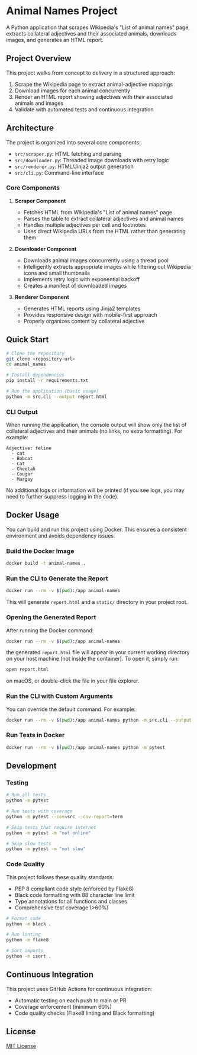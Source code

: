 # Animal Names Project

A Python application that scrapes Wikipedia's "List of animal names" page, extracts collateral adjectives and their associated animals, downloads images, and generates an HTML report.

## Project Overview

This project walks from concept to delivery in a structured approach:
1. Scrape the Wikipedia page to extract animal-adjective mappings
2. Download images for each animal concurrently
3. Render an HTML report showing adjectives with their associated animals and images
4. Validate with automated tests and continuous integration

## Architecture

The project is organized into several core components:
- `src/scraper.py`: HTML fetching and parsing
- `src/downloader.py`: Threaded image downloads with retry logic
- `src/renderer.py`: HTML/Jinja2 output generation
- `src/cli.py`: Command-line interface

### Core Components

1. **Scraper Component**
   - Fetches HTML from Wikipedia's "List of animal names" page
   - Parses the table to extract collateral adjectives and animal names
   - Handles multiple adjectives per cell and footnotes
   - Uses direct Wikipedia URLs from the HTML rather than generating them

2. **Downloader Component**
   - Downloads animal images concurrently using a thread pool
   - Intelligently extracts appropriate images while filtering out Wikipedia icons and small thumbnails
   - Implements retry logic with exponential backoff
   - Creates a manifest of downloaded images

3. **Renderer Component**
   - Generates HTML reports using Jinja2 templates
   - Provides responsive design with mobile-first approach
   - Properly organizes content by collateral adjective

## Quick Start

```bash
# Clone the repository
git clone <repository-url>
cd animal_names

# Install dependencies
pip install -r requirements.txt

# Run the application (basic usage)
python -m src.cli --output report.html
```

### CLI Output

When running the application, the console output will show only the list of collateral adjectives and their animals (no links, no extra formatting). For example:

```
Adjective: feline
  - cat
  - Bobcat
  - Cat
  - Cheetah
  - Cougar
  - Margay
```

No additional logs or information will be printed (if you see logs, you may need to further suppress logging in the code).

## Docker Usage

You can build and run this project using Docker. This ensures a consistent environment and avoids dependency issues.

### Build the Docker Image

```bash
docker build -t animal-names .
```

### Run the CLI to Generate the Report

```bash
docker run --rm -v $(pwd):/app animal-names
```

This will generate `report.html` and a `static/` directory in your project root.

### Opening the Generated Report

After running the Docker command:

```bash
docker run --rm -v $(pwd):/app animal-names
```

the generated `report.html` file will appear in your current working directory on your host machine (not inside the container).
To open it, simply run:

```bash
open report.html
```

on macOS, or double-click the file in your file explorer.

### Run the CLI with Custom Arguments

You can override the default command. For example:

```bash
docker run --rm -v $(pwd):/app animal-names python -m src.cli --output report.html
```

### Run Tests in Docker

```bash
docker run --rm -v $(pwd):/app animal-names python -m pytest
```

## Development

### Testing

```bash
# Run all tests
python -m pytest

# Run tests with coverage
python -m pytest --cov=src --cov-report=term

# Skip tests that require internet
python -m pytest -m "not online"

# Skip slow tests
python -m pytest -m "not slow"
```

### Code Quality

This project follows these quality standards:
- PEP 8 compliant code style (enforced by Flake8)
- Black code formatting with 88 character line limit
- Type annotations for all functions and classes
- Comprehensive test coverage (>60%)

```bash
# Format code
python -m black .

# Run linting
python -m flake8

# Sort imports
python -m isort .
```

## Continuous Integration

This project uses GitHub Actions for continuous integration:
- Automatic testing on each push to main or PR
- Coverage enforcement (minimum 60%)
- Code quality checks (Flake8 linting and Black formatting)

## License

[MIT License](LICENSE)
